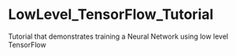 # LowLevel_TensorFlow_Tutorial
Tutorial that demonstrates training a Neural Network using low level TensorFlow
